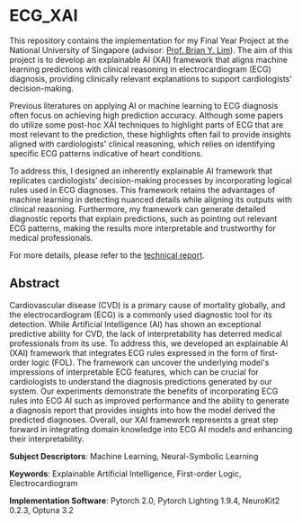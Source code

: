 # ECG_XAI

This repository contains the implementation for my Final Year Project at the National University of Singapore (advisor: [Prof. Brian Y. Lim](https://scholar.google.com/citations?user=_bza0AoAAAAJ)). The aim of this project is to develop an explainable AI (XAI) framework that aligns machine learning predictions with clinical reasoning in electrocardiogram (ECG) diagnosis, providing clinically relevant explanations to support cardiologists' decision-making.

Previous literatures on applying AI or machine learning to ECG diagnosis often focus on achieving high prediction accuracy. Although some papers do utilize some post-hoc XAI techniques to highlight parts of ECG that are most relevant to the prediction, these highlights often fail to provide insights aligned with cardiologists' clinical reasoning, which relies on identifying specific ECG patterns indicative of heart conditions.

To address this, I designed an inherently explainable AI framework that replicates cardiologists’ decision-making processes by incorporating logical rules used in ECG diagnoses. This framework retains the advantages of machine learning in detecting nuanced details while aligning its outputs with clinical reasoning. Furthermore, my framework can generate detailed diagnostic reports that explain predictions, such as pointing out relevant ECG patterns, making the results more interpretable and trustworthy for medical professionals.

For more details, please refer to the [technical report](Final_Report.pdf).


## Abstract

Cardiovascular disease (CVD) is a primary cause of mortality globally, and the electrocardiogram (ECG) is a commonly used diagnostic tool for its detection. While Artificial Intelligence (AI) has shown an exceptional predictive ability for CVD, the lack of interpretability has deterred medical professionals from its use. To address this, we developed an explainable AI (XAI) framework that integrates ECG rules expressed in the form of first-order logic (FOL). The framework can uncover the underlying model's impressions of interpretable ECG features, which can be crucial for cardiologists to understand the diagnosis predictions generated by our system. Our experiments demonstrate the benefits of incorporating ECG rules into ECG AI such as improved performance and the ability to generate a diagnosis report that provides insights into how the model derived the predicted diagnoses. Overall, our XAI framework represents a great step forward in integrating domain knowledge into ECG AI models and enhancing their interpretability.



**Subject Descriptors**: Machine Learning, Neural-Symbolic Learning

**Keywords**: Explainable Artificial Intelligence, First-order Logic, Electrocardiogram

**Implementation Software**: Pytorch 2.0, Pytorch Lighting 1.9.4, NeuroKit2 0.2.3, Optuna 3.2

